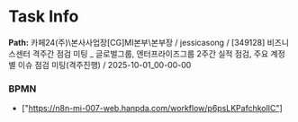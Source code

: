# Task Info

**Path:** 카페24(주)\본사사업장\[CG]MI본부\본부장 / jessicasong / [349128] 비즈니스센터 격주간 점검 미팅 _ 글로벌그룹, 엔터프라이즈그룹 2주간 실적 점검, 주요 계정별 이슈 점검 미팅(격주진행) / 2025-10-01_00-00-00

### BPMN
- ["https://n8n-mi-007-web.hanpda.com/workflow/p6psLKPafchkolIC"]

